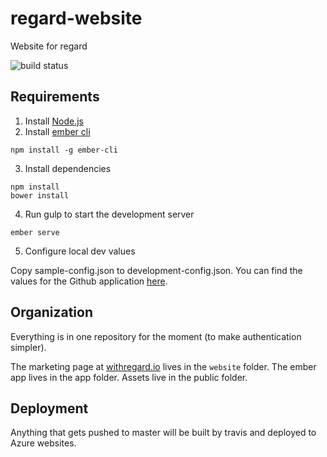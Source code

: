 # regard-website

Website for regard

![build status](https://api.travis-ci.org/with-regard/regard-website.svg)

## Requirements

1. Install [Node.js](http://nodejs.org)
2. Install [ember cli](http://iamstef.net/ember-cli/)
```
npm install -g ember-cli
```

3. Install dependencies
```
npm install
bower install
```
4. Run gulp to start the development server
```
ember serve
```
5. Configure local dev values

Copy sample-config.json to development-config.json. You can find the values for the Github application [here](https://github.com/organizations/with-regard/settings/applications/).

## Organization

Everything is in one repository for the moment (to make authentication simpler).

The marketing page at [withregard.io](http://withregard.io) lives in the `website` folder.
The ember app lives in the app folder.
Assets live in the public folder.

## Deployment

Anything that gets pushed to master will be built by travis and deployed to Azure websites.
